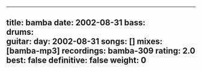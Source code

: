 
---
title: bamba
date: 2002-08-31
bass:	
drums:	
guitar:	
day: 2002-08-31
songs: []
mixes: [bamba-mp3]
recordings: bamba-309
rating: 2.0
best: false
definitive: false
weight: 0
---
